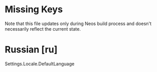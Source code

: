 # Missing Keys
Note that this file updates only during Neos build process and doesn't necessarily reflect the current state.

# Russian [ru]
Settings.Locale.DefaultLanguage  

